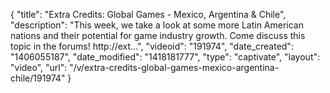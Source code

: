 {
    "title": "Extra Credits: Global Games - Mexico, Argentina & Chile",
    "description": "This week, we take a look at some more Latin American nations and their potential for game industry growth. Come discuss this topic in the forums! http:\/\/ext...",
    "videoid": "191974",
    "date_created": "1406055187",
    "date_modified": "1418181777",
    "type": "captivate",
    "layout": "video",
    "url": "\/v\/extra-credits-global-games-mexico-argentina-chile\/191974"
}